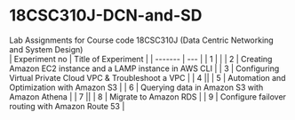 # 18CSC310J-DCN-and-SD 
Lab Assignments for Course code 18CSC310J (Data Centric Networking and System Design) <br>
| Experiment no  | Title of Experiment  |
| ------- | --- |
| 1 |  |
| 2 | Creating Amazon EC2 instance and a LAMP instance in AWS CLI |
| 3 | Configuring Virtual Private Cloud VPC & Troubleshoot a VPC |
| 4 ||
| 5 | Automation and Optimization with Amazon S3 |
| 6 | Querying data in Amazon S3 with Amazon Athena |
| 7 ||
| 8 | Migrate to Amazon RDS |
| 9 | Configure failover routing with Amazon Route 53 |
